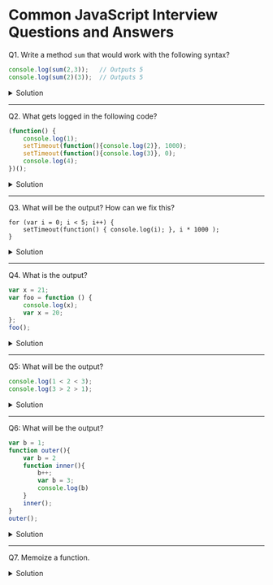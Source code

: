 # Common JavaScript Interview Questions and Answers

Q1. Write a method `sum` that would work with the following syntax?
```js
console.log(sum(2,3));   // Outputs 5
console.log(sum(2)(3));  // Outputs 5
```
<details>
  <summary>Solution</summary>
  
```js
function sum(x) {
  if (arguments.length == 2) {
    return arguments[0] + arguments[1];
  } else {
    return function(y) { return x + y; };
  }
}
```
</details>

-----------------

Q2. What gets logged in the following code?
```js
(function() {
    console.log(1); 
    setTimeout(function(){console.log(2)}, 1000); 
    setTimeout(function(){console.log(3)}, 0); 
    console.log(4);
})();
```
<details>
  <summary>Solution</summary>
  
```
1
4
3
2
```
</details>

-------------------

Q3. What will be the output? How can we fix this?
```
for (var i = 0; i < 5; i++) {
	setTimeout(function() { console.log(i); }, i * 1000 );
}
```
<details>
  <summary>Solution</summary>

Output:
```
5
5
5
5
5
```

The fix:
1. Using `let`
```js
for (let i = 0; i < 5; i++) {
	setTimeout(function() { console.log(i); }, i * 1000 );
}
```

2. Using closures:
```js
for (let i = 0; i < 5; i++) {
	setTimeout(function() { console.log(i); }, i * 1000 );
}
```
</details>

--------------

Q4. What is the output?
```js
var x = 21;
var foo = function () {
    console.log(x);
    var x = 20;
};
foo();
```

<details>
  <summary>Solution</summary>
  
```
undefined
```
</details>

----------

Q5: What will be the output?
```js
console.log(1 < 2 < 3);
console.log(3 > 2 > 1);
```
<details>
  <summary>Solution</summary>
  
```
true
false
```
</details>

--------

Q6: What will be the output?
```js
var b = 1;
function outer(){
   	var b = 2
    function inner(){
        b++;
        var b = 3;
        console.log(b)
    }
    inner();
}
outer();
```
<details>
  <summary>Solution</summary>
  
```
3
```
</details>

-------


Q7. Memoize a function.

<details>
  <summary>Solution</summary>
  
```js
function memoize(fn) {
  const cache = {}
  return function() {
    const args = JSON.stringify(arguments);
    if (cache[args]) {
      return cache[args]
    }
    const evaluatedValue = fn.apply(this, arguments);
    cache[args] = evaluatedValue;
    return evaluatedValue;
  }
}

// example use
function factorial(n) {
   if(n === 0 || n === 1) {
     return 1
   }
   return factorial(n-1) * n; 
}
const memoizedFactorial = memoize(factorial)
factorial(1000) // slow
memoizedFactorial(1000) // faster
```
</details>

